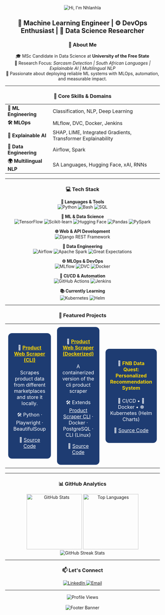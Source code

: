 <!-- Header Banner -->
<div align="center">
  <img src="https://capsule-render.vercel.app/api?type=waving&color=gradient&customColorList=6,11,20&height=180&section=header&text=Hi,%20I'm%20Nhlanhla%20👋&fontSize=42&fontColor=fff&animation=twinkling&fontAlignY=32" alt="Hi, I'm Nhlanhla"/>
</div>

<!-- Title -->
<h2 align="center">🤖 Machine Learning Engineer | ⚙️ DevOps Enthusiast | 🔬 Data Science Researcher</h2>

<!-- About Me -->
<h3 align="center">👤 About Me</h3>
<p align="center">
  🎓 MSc Candidate in Data Science at <strong>University of the Free State</strong><br>
  🧪 Research Focus: <em>Sarcasm Detection | South African Languages | Explainable AI | Multilingual NLP</em><br>
  🚀 Passionate about deploying reliable ML systems with MLOps, automation, and measurable impact.
</p>

<hr>

<!-- Skills & Domains -->
<h3 align="center">🧠 Core Skills & Domains</h3>
<div align="center">
  <table>
    <tbody>
      <tr>
        <td><strong>🤖 ML Engineering</strong></td>
        <td>Classification, NLP, Deep Learning</td>
      </tr>
      <tr>
        <td><strong>🛠️ MLOps</strong></td>
        <td>MLflow, DVC, Docker, Jenkins</td>
      </tr>
      <tr>
        <td><strong>🧩 Explainable AI</strong></td>
        <td>SHAP, LIME, Integrated Gradients, Transformer Explainability</td>
      </tr>
      <tr>
        <td><strong>🔄 Data Engineering</strong></td>
        <td>Airflow, Spark</td>
      </tr>
      <tr>
        <td><strong>🌍 Multilingual NLP</strong></td>
        <td>SA Languages, Hugging Face, xAI, RNNs</td>
      </tr>
    </tbody>
  </table>
</div>

<hr>

<!-- Tech Stack Section -->
<h3 align="center">💻 Tech Stack</h3>

<p align="center">
  <strong>🧠 Languages & Tools</strong><br>
  <img src="https://img.shields.io/badge/Python-3776AB?style=for-the-badge&logo=python&logoColor=white" alt="Python"/>
  <img src="https://img.shields.io/badge/Bash-4EAA25?style=for-the-badge&logo=gnu-bash&logoColor=white" alt="Bash"/>
  <img src="https://img.shields.io/badge/SQL-003B57?style=for-the-badge&logo=postgresql&logoColor=white" alt="SQL"/>
</p>

<p align="center">
  <strong>🤖 ML & Data Science</strong><br>
  <img src="https://img.shields.io/badge/TensorFlow-FF6F00?style=for-the-badge&logo=tensorflow&logoColor=white" alt="TensorFlow"/>
  <img src="https://img.shields.io/badge/Scikit--Learn-F7931E?style=for-the-badge&logo=scikit-learn&logoColor=white" alt="Scikit-learn"/>
  <img src="https://img.shields.io/badge/Hugging%20Face-FFD21E?style=for-the-badge&logo=huggingface&logoColor=black" alt="Hugging Face"/>
  <img src="https://img.shields.io/badge/Pandas-150458?style=for-the-badge&logo=pandas&logoColor=white" alt="Pandas"/>
  <img src="https://img.shields.io/badge/PySpark-E25A1C?style=for-the-badge&logo=apache-spark&logoColor=white" alt="PySpark"/>
</p>

<p align="center">
  <strong>🌐 Web & API Development</strong><br>
  <img src="https://img.shields.io/badge/Django%20REST-092E20?style=for-the-badge&logo=django&logoColor=white" alt="Django REST Framework"/>
</p>

<p align="center">
  <strong>🔄 Data Engineering</strong><br>
  <img src="https://img.shields.io/badge/Airflow-017CEE?style=for-the-badge&logo=apache-airflow&logoColor=white" alt="Airflow"/>
  <img src="https://img.shields.io/badge/Apache%20Spark-E25A1C?style=for-the-badge&logo=apache-spark&logoColor=white" alt="Apache Spark"/>
<!--   <img src="https://img.shields.io/badge/Kafka-231F20?style=for-the-badge&logo=apache-kafka&logoColor=white" alt="Kafka"/> -->
<!--   <img src="https://img.shields.io/badge/dbt-FF694B?style=for-the-badge&logo=dbt&logoColor=white" alt="dbt"/> -->
  <img src="https://img.shields.io/badge/Great%20Expectations-FF6B6B?style=for-the-badge&logo=data&logoColor=white" alt="Great Expectations"/>
</p>

<p align="center">
  <strong>⚙️ MLOps & DevOps</strong><br>
  <img src="https://img.shields.io/badge/MLflow-0194E2?style=for-the-badge&logo=mlflow&logoColor=white" alt="MLflow"/>
  <img src="https://img.shields.io/badge/DVC-945DD6?style=for-the-badge&logo=dvc&logoColor=white" alt="DVC"/>
  <img src="https://img.shields.io/badge/Docker-2496ED?style=for-the-badge&logo=docker&logoColor=white" alt="Docker"/>
</p>

<p align="center">
  <strong>🚀 CI/CD & Automation</strong><br>
  <img src="https://img.shields.io/badge/GitHub%20Actions-2088FF?style=for-the-badge&logo=github-actions&logoColor=white" alt="GitHub Actions"/>
<!--   <img src="https://img.shields.io/badge/GitLab%20CI-FCA326?style=for-the-badge&logo=gitlab&logoColor=white" alt="GitLab CI"/> -->
  <img src="https://img.shields.io/badge/Jenkins-D24939?style=for-the-badge&logo=jenkins&logoColor=white" alt="Jenkins"/>
</p>

<p align="center">
  <strong>📚 Currently Learning</strong><br>
  <img src="https://img.shields.io/badge/Kubernetes-326CE5?style=for-the-badge&logo=kubernetes&logoColor=white" alt="Kubernetes"/>
  <img src="https://img.shields.io/badge/Helm-0F1689?style=for-the-badge&logo=helm&logoColor=white" alt="Helm"/>
</p>


<hr>

<!-- Featured Projects -->
<h3 align="center">📂 Featured Projects</h3>
<div align="center">
  <table>
    <tr>
      <td style="width: 33%; padding: 10px;">
        <div style="background:#1e3c72; border-radius:12px; padding:15px; color:white;">
          <h4 align="center">🤖 <a href="https://github.com/codewithbab015/amazon-scraper-cli" style="color:#ffd700;">Product Web Scraper (CLI)</a></h4>
          <p align="center">Scrapes product data from different marketplaces and store it locally.</p>
          <p align="center">🛠️ Python · Playwright · BeautifulSoup</p>
          <p align="center">🔗 <a href="https://github.com/codewithbab015/amazon-scraper-cli" style="color:white;">Source Code</a></p>
        </div>
      </td>
      <td style="width: 33%; padding: 10px;">
        <div style="background:#1e3c72; border-radius:12px; padding:15px; color:white;">
          <h4 align="center">🤖 <a href="https://github.com/codewithbab015/amazon-scraper-dockerized" style="color:#ffd700;">Product Web Scraper (Dockerized)</a></h4>
          <p align="center">A containerized version of the cli product scraper</p>
          <p align="center">🛠️ Extends <a href="https://github.com/codewithbab015/amazon-scraper-cli" style="color:white;">Product Scraper CLI</a> · Docker · PostgreSQL · CLI (Linux)</p>
          <p align="center">🔗 <a href="https://github.com/codewithbab015/amazon-scraper-dockerized" style="color:white;">Source Code</a></p>
        </div>
      </td>
      <td style="width: 33%; padding: 10px;">
        <div style="background: #1e3c72; border-radius: 12px; padding: 15px; color: white;">
          <h4 align="center">
            🧠 
            <a href="https://github.com/codewithbab015/fnb-dataquest-recosys" style="color: #ffd700; text-decoration: none;">
              FNB Data Quest: Personalized Recommendation System
            </a>
          </h4>
          <p align="center">🔁 CI/CD • 🐳 Docker • ☸️ Kubernetes (Helm Charts)</p>
          <p align="center">
            🔗
            <a href="https://github.com/codewithbab015/fnb-dataquest-recosys" style="color: white; text-decoration: underline;">
              Source Code
            </a>
          </p>
        </div>
      </td>
    </tr>
  </table>
</div>


<hr>

<!-- GitHub Stats -->
<h3 align="center">📊 GitHub Analytics</h3>
<div align="center">
  <img height="180em" src="https://github-readme-stats.vercel.app/api?username=codewithbab015&show_icons=true&theme=tokyonight&include_all_commits=true&count_private=true" alt="GitHub Stats"/>
  <img height="180em" src="https://github-readme-stats.vercel.app/api/top-langs/?username=codewithbab015&layout=compact&langs_count=8&theme=tokyonight" alt="Top Languages"/>
  <br>
  <img src="https://github-readme-streak-stats.herokuapp.com/?user=codewithbab015&theme=tokyonight" alt="GitHub Streak Stats"/>
</div>

<hr>

<!-- Connect Section -->
<h3 align="center">📫 Let's Connect</h3>
<div align="center">
<!--   <a href="https://yourportfolio.com" target="_blank">
    <img src="https://img.shields.io/badge/-Portfolio-000000?style=for-the-badge&logo=vercel&logoColor=white" alt="Portfolio"/>
  </a> -->
  <a href="https://www.linkedin.com/in/nhlanhla-baloyi-854933142/" target="_blank">
    <img src="https://img.shields.io/badge/-LinkedIn-0077B5?style=for-the-badge&logo=linkedin&logoColor=white" alt="LinkedIn"/>
  </a>
  <a href="mailto:tekgameus@gmail.com">
    <img src="https://img.shields.io/badge/-Email-D14836?style=for-the-badge&logo=gmail&logoColor=white" alt="Email"/>
  </a>
<!--   <a href="https://medium.com/@yourprofile" target="_blank">
    <img src="https://img.shields.io/badge/-Medium-12100E?style=for-the-badge&logo=medium&logoColor=white" alt="Medium"/>
  </a> -->
</div>

<hr>

<!-- Footer Banner -->
<div align="center">
  <img src="https://komarev.com/ghpvc/?username=codewithbab015&color=blueviolet&style=for-the-badge&label=Profile+Views" alt="Profile Views"/>
  <br><br>
  <img src="https://capsule-render.vercel.app/api?type=waving&color=gradient&customColorList=6,11,20&height=120&section=footer" alt="Footer Banner"/>
</div>
